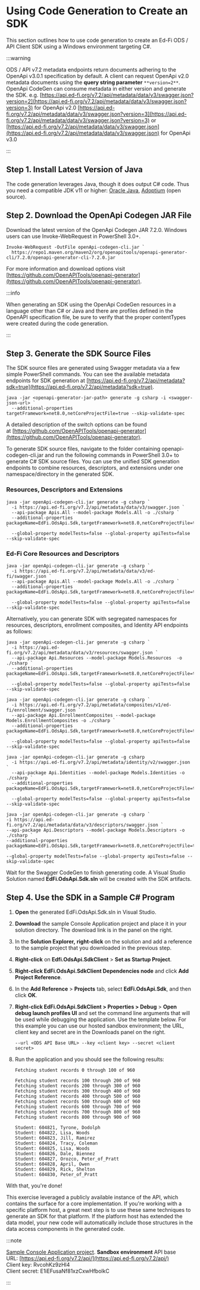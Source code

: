 # Using Code Generation to Create an SDK

This section outlines how to use code generation to create an Ed-Fi ODS / API
Client SDK using a Windows environment targeting C#.

:::warning

ODS / API v7.2 metadata endpoints return documents adhering to the OpenApi
v3.0.1 specification by default. A client can request OpenApi v2.0 metadata
documents using the **query string parameter** `**version=2**`. OpenApi CodeGen
can consume metadata in either version and generate the SDK. e.g.
[https://api.ed-fi.org/v7.2/api/metadata/data/v3/swagger.json?version=2](https://api.ed-fi.org/v7.2/api/metadata/data/v3/swagger.json?version=3)
for OpenApi v2.0
[https://api.ed-fi.org/v7.2/api/metadata/data/v3/swagger.json?version=3](https://api.ed-fi.org/v7.2/api/metadata/data/v3/swagger.json?version=3)
or
[https://api.ed-fi.org/v7.2/api/metadata/data/v3/swagger.json](https://api.ed-fi.org/v7.2/api/metadata/data/v3/swagger.json)
for OpenApi v3.0

:::

## Step 1. Install Latest Version of Java

The code generation leverages Java, though it does output C# code. Thus you need
a compatible JDK v11 or higher: [Oracle
Java](https://www.oracle.com/java/technologies/downloads/),
[Adoptium](https://adoptium.net/) (open source).

## Step 2. Download the OpenApi Codegen JAR File

Download the latest version of the OpenApi Codegen JAR 7.2.0. Windows users can
use Invoke-WebRequest in PowerShell 3.0+.

```pwsh
Invoke-WebRequest -OutFile openApi-codegen-cli.jar `
  https://repo1.maven.org/maven2/org/openapitools/openapi-generator-cli/7.2.0/openapi-generator-cli-7.2.0.jar
```

For more information and download options visit
[https://github.com/OpenAPITools/openapi-generator](https://github.com/OpenAPITools/openapi-generator).

:::info

When generating an SDK using the OpenApi CodeGen resources in a
language other than C# or Java and there are profiles defined in the OpenAPI
specification file, be sure to verify that the proper contentTypes were
created during the code generation.

:::

## Step 3. Generate the SDK Source Files

The SDK source files are generated using Swagger metadata via a few simple
PowerShell commands. You can see the available metadata endpoints for SDK
generation
at [https://api.ed-fi.org/v7.2/api/metadata?sdk=true](https://api.ed-fi.org/v7.2/api/metadata?sdk=true).

```pwsh
java -jar <openapi-generator-jar-path> generate -g csharp -i <swagger-json-url> `
  --additional-properties targetFramework=net8.0,netCoreProjectFile=true --skip-validate-spec
```

A detailed description of the switch options can be found
at [https://github.com/OpenAPITools/openapi-generator](https://github.com/OpenAPITools/openapi-generator).

To generate SDK source files, navigate to the folder containing
openapi-codegen-cli.jar and run the following commands in PowerShell 3.0+ to
generate C# SDK source files. You can use the unified SDK generation endpoints
to combine resources, descriptors, and extensions under one namespace/directory
in the generated SDK.

### Resources, Descriptors and Extensions

```pwsh
java -jar openApi-codegen-cli.jar generate -g csharp `
  -i https://api.ed-fi.org/v7.2/api/metadata/data/v3/swagger.json `
  --api-package Apis.All --model-package Models.All -o ./csharp `
  --additional-properties packageName=EdFi.OdsApi.Sdk,targetFramework=net8.0,netCoreProjectFile=true `
  --global-property modelTests=false --global-property apiTests=false --skip-validate-spec
```

### Ed-Fi Core Resources and Descriptors

```pwsh
java -jar openApi-codegen-cli.jar generate -g csharp `
  -i https://api.ed-fi.org/v7.2/api/metadata/data/v3/ed-fi/swagger.json `
  --api-package Apis.All --model-package Models.All -o ./csharp `
  --additional-properties packageName=EdFi.OdsApi.Sdk,targetFramework=net8.0,netCoreProjectFile=true `
  --global-property modelTests=false --global-property apiTests=false --skip-validate-spec
```

Alternatively, you can generate SDK with segregated namespaces for resources,
descriptors, enrollment composites, and Identity API endpoints as follows:

```pwsh
java -jar openApi-codegen-cli.jar generate -g csharp `
  -i https://api.ed-fi.org/v7.2/api/metadata/data/v3/resources/swagger.json `
  --api-package Api.Resources --model-package Models.Resources  -o ./csharp `
  --additional-properties packageName=EdFi.OdsApi.Sdk,targetFramework=net8.0,netCoreProjectFile=true `
  --global-property modelTests=false --global-property apiTests=false --skip-validate-spec

java -jar openApi-codegen-cli.jar generate -g csharp `
  -i https://api.ed-fi.org/v7.2/api/metadata/composites/v1/ed-fi/enrollment/swagger.json `
  --api-package Api.EnrollmentComposites --model-package Models.EnrollmentComposites -o ./csharp `
  --additional-properties packageName=EdFi.OdsApi.Sdk,targetFramework=net8.0,netCoreProjectFile=true `
  --global-property modelTests=false --global-property apiTests=false --skip-validate-spec

java -jar openApi-codegen-cli.jar generate -g csharp
  -i https://api.ed-fi.org/v7.2/api/metadata/identity/v2/swagger.json `
  --api-package Api.Identities --model-package Models.Identities -o ./csharp `
  --additional-properties packageName=EdFi.OdsApi.Sdk,targetFramework=net8.0,netCoreProjectFile=true `
  --global-property modelTests=false --global-property apiTests=false --skip-validate-spec

java -jar openApi-codegen-cli.jar generate -g csharp `
-i https://api.ed-fi.org/v7.2/api/metadata/data/v3/descriptors/swagger.json `
--api-package Api.Descriptors --model-package Models.Descriptors -o ./csharp `
--additional-properties packageName=EdFi.OdsApi.Sdk,targetFramework=net8.0,netCoreProjectFile=true `
--global-property modelTests=false --global-property apiTests=false --skip-validate-spec
```

Wait for the Swagger CodeGen to finish generating code. A Visual Studio Solution
named **EdFi.OdsApi.Sdk.sln** will be created with the SDK artifacts.

## Step 4. Use the SDK in a Sample C# Program

1. **Open** the generated EdFi.OdsApi.Sdk.sln in Visual Studio.
2. **Download** the sample Console Application project and place it in your
    solution directory. The download link is in the panel on the right.
3. In the **Solution Explorer,** **right-click** on the solution and add a
    reference to the sample project that you downloaded in the previous step.
4. **Right-click** on **Edfi.OdsApi.SdkClient** \> **Set as Startup Project**.
5. **Right-click EdFi.OdsApi.SdkClient Dependencies node** and click **Add
    Project Reference**.
6. In the **Add Reference** > **Projects** tab, select **EdFi.OdsApi.Sdk**, and
    then click **OK**.
7. **Right-click EdFi.OdsApi.SdkClient > Properties > Debug** \> **Open debug
    launch profiles UI** and set the command line arguments that will be used
    while debugging the application. Use the template below. For this example
    you can use our hosted sandbox environment; the URL, client key and secret
    are in the Downloads panel on the right.

    ```pwsh
    --url <ODS API Base URL> --key <client key> --secret <client secret>
    ```

8. Run the application and you should see the following results:

   ```none
   Fetching student records 0 through 100 of 960

   Fetching student records 100 through 200 of 960
   Fetching student records 200 through 300 of 960
   Fetching student records 300 through 400 of 960
   Fetching student records 400 through 500 of 960
   Fetching student records 500 through 600 of 960
   Fetching student records 600 through 700 of 960
   Fetching student records 700 through 800 of 960
   Fetching student records 800 through 900 of 960

   Student: 604821, Tyrone, Dodolph
   Student: 604822, Lisa, Woods
   Student: 604823, Jill, Ramirez
   Student: 604824, Tracy, Coleman
   Student: 604825, Lisa, Woods
   Student: 604826, Dale, Biennez
   Student: 604827, Orozco, Peter_of_Pratt
   Student: 604828, April, Owen
   Student: 604829, Rick, Shelton
   Student: 604830, Peter_of_Pratt
   ```

With that, you're done!

This exercise leveraged a publicly available instance of the API, which contains
the surface for a core implementation. If you're working with a specific
platform host, a great next step is to use these same techniques to generate an
SDK for that platform. If the platform host has extended the data model, your
new code will automatically include those structures in the data access
components in the generated code.

:::note

[Sample Console Application
project](https://github.com/Ed-Fi-Alliance-OSS/Ed-Fi-ODS-Implementation/tree/v7.2/Examples/Using%20the%20ODS%20API%20SDK).
**Sandbox environment** API base
URL: [https://api.ed-fi.org/v7.2/api/](https://api.ed-fi.org/v7.2/api/) \
Client key: RvcohKz9zHI4 \
Client secret: E1iEFusaNf81xzCxwHfbolkC

:::
